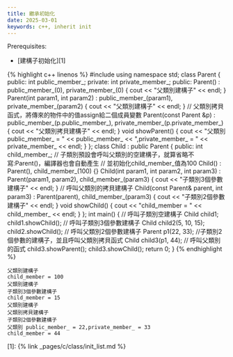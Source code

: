 ```yaml
---
title: 繼承初始化
date: 2025-03-01
keywords: c++, inherit init
---
```

Prerequisites:
- [建構子初始化][1]

{% highlight c++ linenos %}
#include <iostream>
using namespace std;
class Parent {
 public:
  int public_member_;
 private:
  int private_member_;
 public:
  Parent() : public_member_(0), private_member_(0) {
    cout << "父類別建構子" << endl;
  }
  Parent(int param1, int param2)
    : public_member_(param1),
      private_member_(param2) {
        cout << "父類別建構子" << endl;
  }
  // 父類別拷貝函式，將傳來的物件中的值assign給二個成員變數
  Parent(const Parent &p)
    : public_member_(p.public_member_),
      private_member_(p.private_member_) {
    cout << "父類別拷貝建構子" << endl;
  }
  void showParent() {
    cout << "父類別 public_member_ = " << public_member_ << ",private_member_ = " << private_member_ << endl;
  }
};
class Child : public Parent {
 public:
  int child_member_;
  // 子類別預設會呼叫父類別的空建構子，就算省略不寫:Parent()，編譯器也會自動產生
  // 並初始化child_member_值為100
  Child() : Parent(), child_member_(100) {}
  Child(int param1, int param2, int param3)
    : Parent(param1, param2), child_member_(param3) {
      cout << "子類別3個參數建構子" << endl;
  }
  // 呼叫父類別的拷貝建構子
  Child(const Parent& parent, int param3)
    : Parent(parent), child_member_(param3) {
      cout << "子類別2個參數建構子" << endl;
  }
  void showChild() {
    cout << "child_member = " << child_member_ << endl;
  }
};
int main() {
  // 呼叫子類別空建構子
  Child child1;
  child1.showChild();
  // 呼叫子類別3個參數建構子
  Child child2(5, 10, 15);
  child2.showChild();
  // 呼叫父類別2個參數建構子
  Parent p1(22, 33);
  //子類別2個參數的建構子，並且呼叫父類別拷貝函式
  Child child3(p1, 44);
  // 呼叫父類別的函式
  child3.showParent();
  child3.showChild();
  return 0;
}
{% endhighlight %}

```
父類別建構子
child_member = 100
父類別建構子
子類別3個參數建構子
child_member = 15
父類別建構子
父類別拷貝建構子
子類別2個參數建構子
父類別 public_member_ = 22,private_member_ = 33
child_member = 44
```
[1]: {% link _pages/c/class/init_list.md %}